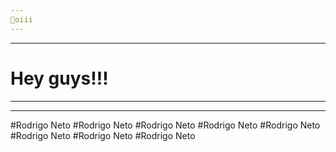 ```yaml
---
👋oiii
---
```

---
# Hey guys!!!

---
---
#Rodrigo Neto 
#Rodrigo Neto
#Rodrigo Neto
#Rodrigo Neto
#Rodrigo Neto
#Rodrigo Neto
#Rodrigo Neto
#Rodrigo Neto
